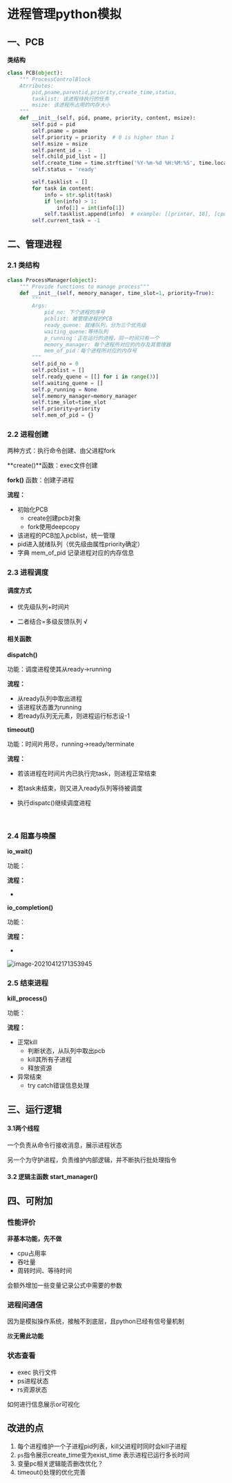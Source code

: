# 进程管理python模拟

## 一、PCB

**类结构**

```python
class PCB(object):
    """ ProcessControlBlock
    Atrributes:
        pid,pname,parentid,priority,create_time,status,
        tasklist: 该进程待执行的任务
        msize: 该进程所占用的内存大小
    """
    def __init__(self, pid, pname, priority, content, msize):
        self.pid = pid
        self.pname = pname
        self.priority = priority  # 0 is higher than 1
        self.msize = msize
        self.parent_id = -1
        self.child_pid_list = []    
        self.create_time = time.strftime('%Y-%m-%d %H:%M:%S', time.localtime())
        self.status = 'ready'

        self.tasklist = []
        for task in content:
            info = str.split(task)  
            if len(info) > 1:
                info[1] = int(info[1])
            self.tasklist.append(info)  # example: [[printer, 18], [cpu, 170]]
        self.current_task = -1
```



## 二、管理进程

### 2.1 类结构

```python
class ProcessManager(object):
    """ Provide functions to manage process"""
    def __init__(self, memory_manager, time_slot=1, priority=True):
        """ 
        Args:
            pid_no: 下个进程的序号
            pcblist: 被管理进程的PCB
            ready_quene: 就绪队列，分为三个优先级
            waiting_quene:等待队列
            p_running：正在运行的进程，同一时间只有一个
            memory_manager: 每个进程所对应的内存及其管理器
            mem_of_pid：每个进程所对应的内存号
        """
        self.pid_no = 0
        self.pcblist = []
        self.ready_quene = [[] for i in range(3)]
        self.waiting_quene = []
        self.p_running = None
        self.memory_manager=memory_manager
        self.time_slot=time_slot
        self.priority=priority
        self.mem_of_pid = {}
```



### 2.2 进程创建

两种方式：执行命令创建、由父进程fork

**create()**函数：exec文件创建 

 **fork()** 函数：创建子进程

**流程：**

- 初始化PCB
  - create创建pcb对象
  - fork使用deepcopy
- 该进程的PCB加入pcblist，统一管理
- pid进入就绪队列（优先级由属性priority确定）
- 字典 mem_of_pid 记录进程对应的内存信息



### 2.3 进程调度

#### **调度方式**

- 优先级队列+时间片

- 二者结合=多级反馈队列  √

  

#### 相关函数

**dispatch()**

功能：调度进程使其从ready->running

**流程：**

- 从ready队列中取出进程
- 该进程状态置为running
- 若ready队列无元素，则进程运行标志设-1



**timeout()**

功能：时间片用尽，running->ready/terminate

**流程：**

- 若该进程在时间片内已执行完task，则进程正常结束

- 若task未结束，则又进入ready队列等待被调度

- 执行dispatc()继续调度进程

​	

### 2.4 阻塞与唤醒

**io_wait()**

功能：

**流程：**

- 



**io_completion()**

功能：

**流程：**

- 

![image-20210412171353945](C:\Users\柯西\AppData\Roaming\Typora\typora-user-images\image-20210412171353945.png)



### 2.5 结束进程

**kill_process()**

功能：

**流程：**

- 正常kill
  - 判断状态，从队列中取出pcb
  - kill其所有子进程
  - 释放资源
- 异常结束
  - try catch错误信息处理



## 三、运行逻辑

#### **3.1两个线程**

一个负责从命令行接收消息，展示进程状态

另一个为守护进程，负责维护内部逻辑，并不断执行批处理指令



#### **3.2 逻辑主函数** start_manager()





## 四、可附加

### 性能评价

**非基本功能，先不做**

- cpu占用率
- 吞吐量
- 周转时间、等待时间

会额外增加一些变量记录公式中需要的参数



### 进程间通信

因为是模拟操作系统，接触不到底层，且python已经有信号量机制

故**无需此功能**



### 状态查看

- exec 执行文件
- ps进程状态
- rs资源状态

如何进行信息展示or可视化



## 改进的点

1. 每个进程维护一个子进程pid列表，kill父进程时同时会kill子进程
2. `ps`指令展示create_time变为exist_time 表示进程已运行多长时间
3. 变量pc相关逻辑能否删改优化？
4. timeout()处理的优化完善